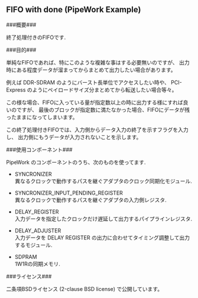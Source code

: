FIFO with done (PipeWork Example) 
---------------------------------

###概要###

終了処理付きのFIFOです.

###目的###

単純なFIFOであれば、特にこのような複雑な事はする必要無いのですが、
出力時にある程度データが溜まってからまとめて出力したい場合があります。  

例えば DDR-SDRAM のようにバースト長単位でアクセスしたい時や、
PCI-Express のようにペイロードサイズ分まとめてから転送したい場合等々。  

この様な場合、FIFOに入っている量が指定数以上の時に出力する様にすれば良いのですが、
最後のブロックが指定数に満たなかった場合、FIFOにデータが残ったままになってしまいます。  

この終了処理付きFIFOでは、入力側からデータ入力の終了を示すフラグを入力し、
出力側にもうデータが入力されないことを示します。


###使用コンポーネント###

PipeWork のコンポーネントのうち、次のものを使ってます.

  * SYNCRONIZER  
    異なるクロックで動作するパスを継ぐアダプタのクロック同期化モジュール.  

  * SYNCRONIZER_INPUT_PENDING_REGISTER  
    異なるクロックで動作するパスを継ぐアダプタの入力側レジスタ.  

  * DELAY_REGISTER  
    入力データを指定したクロックだけ遅延して出力するパイプラインレジスタ.  

  * DELAY_ADJUSTER  
    入力データを DELAY REGISTER の出力に合わせてタイミング調整して出力するモジュール.  

  * SDPRAM  
    1W1Rの同期メモリ.  


###ライセンス###

二条項BSDライセンス (2-clause BSD license) で公開しています。

